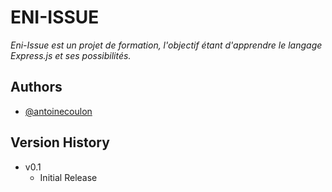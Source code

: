 # ENI-ISSUE

_Eni-Issue est un projet de formation, l'objectif étant d'apprendre le langage Express.js et ses possibilités._


## Authors
- [@antoinecoulon](https://www.github.com/antoinecoulon)


## Version History
- v0.1
    * Initial Release